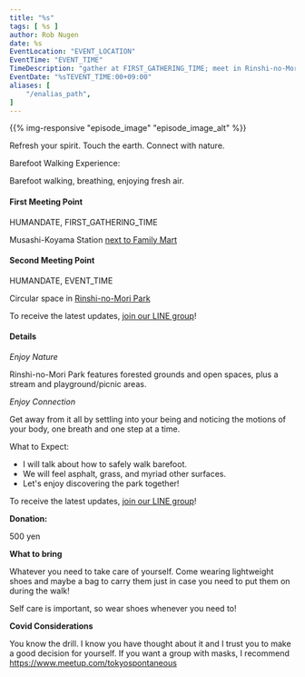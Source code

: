 ```yaml
---
title: "%s"
tags: [ %s ]
author: Rob Nugen
date: %s
EventLocation: "EVENT_LOCATION"
EventTime: "EVENT_TIME"
TimeDescription: "gather at FIRST_GATHERING_TIME; meet in Rinshi-no-Mori Park at EVENT_TIME"
EventDate: "%sTEVENT_TIME:00+09:00"
aliases: [
    "/enalias_path",
]
---
```


{{% img-responsive "episode_image" "episode_image_alt" %}}

Refresh your spirit. Touch the earth. Connect with nature.

Barefoot Walking Experience:

Barefoot walking, breathing, enjoying fresh air.

#### First Meeting Point

HUMANDATE, FIRST_GATHERING_TIME

Musashi-Koyama Station [next to Family Mart](https://goo.gl/maps/y3UrUcLu5heqNc8VA)

#### Second Meeting Point

HUMANDATE, EVENT_TIME

Circular space in [Rinshi-no-Mori Park](https://goo.gl/maps/RT2w4S4BvaHFreHM8)

To receive the latest updates, [join our LINE group](/contact/)!

#### Details

*Enjoy Nature*

Rinshi-no-Mori Park features
forested grounds and open spaces,
plus a stream and
playground/picnic areas.

*Enjoy Connection*

Get away from it all by settling into your being and noticing the
motions of your body, one breath and one step at a time.

What to Expect:

* I will talk about how to safely walk barefoot.
* We will feel asphalt, grass, and myriad other surfaces.
* Let's enjoy discovering the park together!

To receive the latest updates, [join our LINE group](/contact/)!

**Donation:**

500 yen

**What to bring**

Whatever you need to take care of yourself.  Come wearing lightweight
shoes and maybe a bag to carry them just in case you need to put them on
during the walk!

Self care is important, so wear shoes whenever you need to!

**Covid Considerations**

You know the drill.  I know you have thought about it and I trust you
to make a good decision for yourself.  If you want a group with masks,
I recommend https://www.meetup.com/tokyospontaneous
